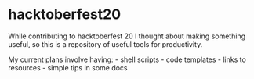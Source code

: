 # hacktoberfest20
While contributing to hacktoberfest 20 I thought about making something useful, so this is a repository of useful tools for productivity.

My current plans involve having: 
    - shell scripts
    - code templates
    - links to resources
    - simple tips in some docs